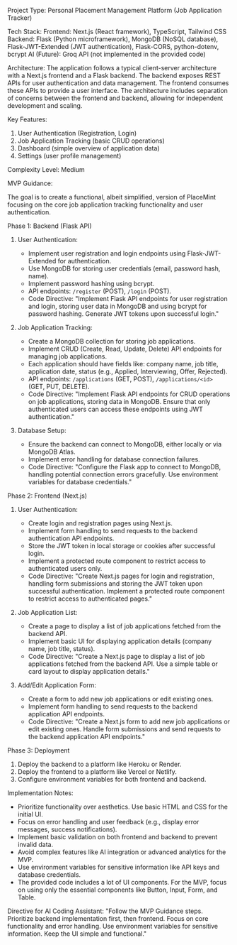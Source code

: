 Project Type:
Personal Placement Management Platform (Job Application Tracker)

Tech Stack:
Frontend: Next.js (React framework), TypeScript, Tailwind CSS
Backend: Flask (Python microframework), MongoDB (NoSQL database), Flask-JWT-Extended (JWT authentication), Flask-CORS, python-dotenv, bcrypt
AI (Future): Groq API (not implemented in the provided code)

Architecture:
The application follows a typical client-server architecture with a Next.js frontend and a Flask backend. The backend exposes REST APIs for user authentication and data management. The frontend consumes these APIs to provide a user interface. The architecture includes separation of concerns between the frontend and backend, allowing for independent development and scaling.

Key Features:
1. User Authentication (Registration, Login)
2. Job Application Tracking (basic CRUD operations)
3. Dashboard (simple overview of application data)
4. Settings (user profile management)

Complexity Level:
Medium

MVP Guidance:

The goal is to create a functional, albeit simplified, version of PlaceMint focusing on the core job application tracking functionality and user authentication.

Phase 1: Backend (Flask API)

1.  User Authentication:
    *   Implement user registration and login endpoints using Flask-JWT-Extended for authentication.
    *   Use MongoDB for storing user credentials (email, password hash, name).
    *   Implement password hashing using bcrypt.
    *   API endpoints: `/register` (POST), `/login` (POST).
    *   Code Directive: "Implement Flask API endpoints for user registration and login, storing user data in MongoDB and using bcrypt for password hashing. Generate JWT tokens upon successful login."

2.  Job Application Tracking:
    *   Create a MongoDB collection for storing job applications.
    *   Implement CRUD (Create, Read, Update, Delete) API endpoints for managing job applications.
    *   Each application should have fields like: company name, job title, application date, status (e.g., Applied, Interviewing, Offer, Rejected).
    *   API endpoints: `/applications` (GET, POST), `/applications/<id>` (GET, PUT, DELETE).
    *   Code Directive: "Implement Flask API endpoints for CRUD operations on job applications, storing data in MongoDB. Ensure that only authenticated users can access these endpoints using JWT authentication."

3.  Database Setup:
    *   Ensure the backend can connect to MongoDB, either locally or via MongoDB Atlas.
    *   Implement error handling for database connection failures.
    *   Code Directive: "Configure the Flask app to connect to MongoDB, handling potential connection errors gracefully. Use environment variables for database credentials."

Phase 2: Frontend (Next.js)

1.  User Authentication:
    *   Create login and registration pages using Next.js.
    *   Implement form handling to send requests to the backend authentication API endpoints.
    *   Store the JWT token in local storage or cookies after successful login.
    *   Implement a protected route component to restrict access to authenticated users only.
    *   Code Directive: "Create Next.js pages for login and registration, handling form submissions and storing the JWT token upon successful authentication. Implement a protected route component to restrict access to authenticated pages."

2.  Job Application List:
    *   Create a page to display a list of job applications fetched from the backend API.
    *   Implement basic UI for displaying application details (company name, job title, status).
    *   Code Directive: "Create a Next.js page to display a list of job applications fetched from the backend API. Use a simple table or card layout to display application details."

3.  Add/Edit Application Form:
    *   Create a form to add new job applications or edit existing ones.
    *   Implement form handling to send requests to the backend application API endpoints.
    *   Code Directive: "Create a Next.js form to add new job applications or edit existing ones. Handle form submissions and send requests to the backend application API endpoints."

Phase 3: Deployment

1.  Deploy the backend to a platform like Heroku or Render.
2.  Deploy the frontend to a platform like Vercel or Netlify.
3.  Configure environment variables for both frontend and backend.

Implementation Notes:

*   Prioritize functionality over aesthetics. Use basic HTML and CSS for the initial UI.
*   Focus on error handling and user feedback (e.g., display error messages, success notifications).
*   Implement basic validation on both frontend and backend to prevent invalid data.
*   Avoid complex features like AI integration or advanced analytics for the MVP.
*   Use environment variables for sensitive information like API keys and database credentials.
*   The provided code includes a lot of UI components. For the MVP, focus on using only the essential components like Button, Input, Form, and Table.

Directive for AI Coding Assistant: "Follow the MVP Guidance steps. Prioritize backend implementation first, then frontend. Focus on core functionality and error handling. Use environment variables for sensitive information. Keep the UI simple and functional."
